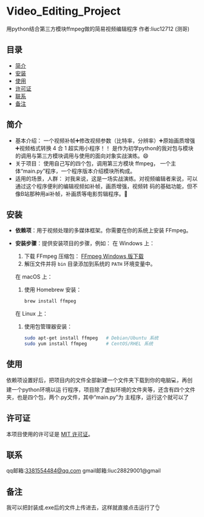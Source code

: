 # Video_Editing_Project

  用python结合第三方模块ffmpeg做的简易视频编辑程序
  作者:liuc12712 (测哥)

## 目录

- [简介](#简介)
- [安装](#安装)
- [使用](#使用)
- [许可证](#许可证)
- [联系](#联系)
- [备注](#备注)

## 简介

- 基本介绍：
  一个视频补帧➕修改视频参数（比特率，分辨率）➕原始画质增强➕视频格式转换 4 合 1 超实用小程序！！
是作为初学python的我对包与模块的调用与第三方模块调用与使用的面向对象实战演练。😄
- 关于项目：
  使用自己写的四个包，调用第三方模块 ffmpeg， 一个主体“main.py”程序，一个程序版本介绍模块所构成。
- 适用的场景，人群：
  对我来说，这是一场实战演练。对视频编辑者来说，可以通过这个程序便利的编辑视频如补帧，画质增强，视频转
码的基础功能，但不像B站那种用ai补帧，补画质等电影剪辑程序。🤭

## 安装

- **依赖项**：用于视频处理的多媒体框架。你需要在你的系统上安装 FFmpeg。
- **安装步骤**：提供安装项目的步骤，例如：
  在 Windows 上：
    1. 下载 FFmpeg 压缩包： [FFmpeg Windows 版下载](https://ffmpeg.org/download.html)
    2. 解压文件并将 `bin` 目录添加到系统的 `PATH` 环境变量中。
  
  在 macOS 上：
    1. 使用 Homebrew 安装：
       ```bash
       brew install ffmpeg
       ```
       
  在 Linux 上：
    1. 使用包管理器安装：
       ```bash
       sudo apt-get install ffmpeg   # Debian/Ubuntu 系统
       sudo yum install ffmpeg       # CentOS/RHEL 系统
       ```

## 使用

  依赖项设置好后，把项目内的文件全部新建一个文件夹下载到你的电脑💻，再创建一个python环境以运
行程序，项目除了虚拟环境的文件夹等，还含有四个文件夹，也是四个包，两个.py文件，其中“main.py”为
主程序，运行这个就可以了

## 许可证

  本项目使用的许可证是 [MIT 许可证](LICENSE)。

## 联系

  qq邮箱:3381554484@qq.com
  gmail邮箱:liuc28829001@gmail

## 备注

  我可以把封装成.exe后的文件上传进去，这样就直接点击运行了👌




     

